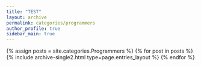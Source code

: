 ```yaml
---
title: "TEST"
layout: archive
permalink: categories/programmers
author_profile: true
sidebar_main: true
---
```



{% assign posts = site.categories.Programmers %}
{% for post in posts %} {% include archive-single2.html type=page.entries_layout %} {% endfor %}